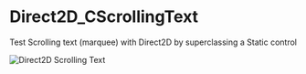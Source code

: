 # Direct2D_CScrollingText

Test Scrolling text (marquee) with Direct2D by superclassing a Static control

![Direct2D Scrolling Text](https://i.ibb.co/vdg8Ryw/Direct2-D-CScrolling-Text.jpg)
